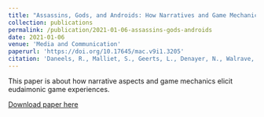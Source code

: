 ```yaml
---
title: "Assassins, Gods, and Androids: How Narratives and Game Mechanics Shape Eudaimonic Game Experiences"
collection: publications
permalink: /publication/2021-01-06-assassins-gods-androids
date: 2021-01-06
venue: 'Media and Communication'
paperurl: 'https://doi.org/10.17645/mac.v9i1.3205'
citation: 'Daneels, R., Malliet, S., Geerts, L., Denayer, N., Walrave, M., & Vandebosch, H. (2021). Assassins, Gods, and Androids: How Narratives and Game Mechanics Shape Eudaimonic Game Experiences. <i>Media and Communication</i>. 9(1), 49-61.'
---
```

This paper is about how narrative aspects and game mechanics elicit eudaimonic game experiences.

[Download paper here](http://academicpages.github.io/files/paper2.pdf)
